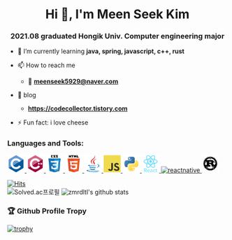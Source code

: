 <!--✨ _special_ ✨ repository

Here are some ideas to get you started:

- 🔭 I’m currently working on ...
- 🌱 I’m currently learning ... Hongik Univ. 4th grade graduate 2021.08
- 👯 I’m looking to collaborate on ... naver, kakao, or other it companies
- 🤔 I’m looking for help with ...
- 💬 Ask me about 
- 😄 Pronouns: 
- 
- 🍖 My motto: endurance all day, 1 commit per day, complete what i said, respect team members, faith with responsibility
-->

<h1 align="center">Hi 👋, I'm Meen Seek Kim</h1>
<h3 align="center">2021.08 graduated Hongik Univ. Computer engineering major</h3>

- 🌱 I’m currently learning **java, spring, javascript, c++, rust**

- 📫 How to reach me
  - 📧 **meenseek5929@naver.com**
- 📝 blog 
  - **https://codecollector.tistory.com**

- ⚡ Fun fact: i love cheese
<h3 align="left">Languages and Tools:</h3>
<p align="left"> <a href="https://www.cprogramming.com/" target="_blank"> 
  <img src="https://raw.githubusercontent.com/devicons/devicon/master/icons/c/c-original.svg" alt="c" width="40" height="40"/> </a> <a href="https://www.w3schools.com/cpp/" target="_blank"> <img src="https://raw.githubusercontent.com/devicons/devicon/master/icons/cplusplus/cplusplus-original.svg" alt="cplusplus" width="40" height="40"/> </a> <a href="https://www.w3schools.com/css/" target="_blank"> <img src="https://raw.githubusercontent.com/devicons/devicon/master/icons/css3/css3-original-wordmark.svg" alt="css3" width="40" height="40"/> </a> <a href="https://www.w3.org/html/" target="_blank"> <img src="https://raw.githubusercontent.com/devicons/devicon/master/icons/html5/html5-original-wordmark.svg" alt="html5" width="40" height="40"/> </a> <a href="https://www.java.com" target="_blank"> <img src="https://raw.githubusercontent.com/devicons/devicon/master/icons/java/java-original.svg" alt="java" width="40" height="40"/> </a> <a href="https://developer.mozilla.org/en-US/docs/Web/JavaScript" target="_blank"> <img src="https://raw.githubusercontent.com/devicons/devicon/master/icons/javascript/javascript-original.svg" alt="javascript" width="40" height="40"/> </a> <a href="https://www.python.org" target="_blank"> <img src="https://raw.githubusercontent.com/devicons/devicon/master/icons/python/python-original.svg" alt="python" width="40" height="40"/> </a> <a href="https://reactjs.org/" target="_blank"> <img src="https://raw.githubusercontent.com/devicons/devicon/master/icons/react/react-original-wordmark.svg" alt="react" width="40" height="40"/> </a> <a href="https://reactnative.dev/" target="_blank"> <img src="https://reactnative.dev/img/header_logo.svg" alt="reactnative" width="40" height="40"/> </a> <a href="https://www.rust-lang.org" target="_blank"> <img src="https://raw.githubusercontent.com/devicons/devicon/master/icons/rust/rust-plain.svg" alt="rust" width="40" height="40"/> </a> </p>

[![Hits](https://hits.seeyoufarm.com/api/count/incr/badge.svg?url=https%3A%2F%2Fgithub.com%2Fgjbae1212%2Fhit-counter&count_bg=%234EBFC7&title_bg=%23156870&icon=openstreetmap.svg&icon_color=%23FFFFFF&title=&edge_flat=false)](https://hits.seeyoufarm.com)
<br/>
![Solved.ac프로필](http://mazassumnida.wtf/api/v2/generate_badge?boj=xhdxhl)
![zmrdltl's github stats](https://github-readme-stats.vercel.app/api?username=zmrdltl&show_icons=true&theme=radical&count_private=true)

### :trophy: Github Profile Tropy
[![trophy](https://github-profile-trophy.vercel.app/?username=zmrdltl&theme=radical)](https://github.com/ryo-ma/github-profile-trophy)


<!--START_SECTION:waka-->

<!--END_SECTION:waka-->

